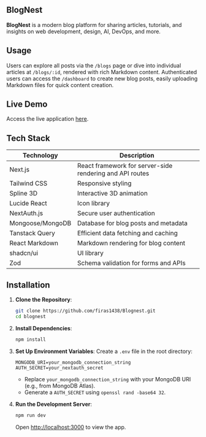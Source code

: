 ## BlogNest

**BlogNest** is a modern blog platform for sharing articles, tutorials, and insights on web development, design, AI, DevOps, and more.

## Usage
Users can explore all posts via the `/blogs` page or dive into individual articles at `/blogs/:id`, rendered with rich Markdown content. Authenticated users can access the `/dashboard` to create new blog posts, easily uploading Markdown files for quick content creation.

## Live Demo
Access the live application [here](https://theblognest.vercel.app).

## Tech Stack

| Technology         | Description                                    |
|--------------------|------------------------------------------------|
| Next.js            | React framework for server-side rendering and API routes |
| Tailwind CSS       | Responsive styling                            |
| Spline 3D          | Interactive 3D animation                      |
| Lucide React       | Icon library                                  |
| NextAuth.js        | Secure user authentication                    |
| Mongoose/MongoDB   | Database for blog posts and metadata          |
| Tanstack Query     | Efficient data fetching and caching           |
| React Markdown     | Markdown rendering for blog content           |
| shadcn/ui          | UI library                                    |
| Zod                | Schema validation for forms and APIs          |

## Installation

1. **Clone the Repository**:
   ```bash
   git clone https://github.com/firas1438/Blognest.git
   cd blognest
   ```

2. **Install Dependencies**:
   ```bash
   npm install
   ```

3. **Set Up Environment Variables**:
   Create a `.env` file in the root directory:
   ```env
   MONGODB_URI=your_mongodb_connection_string
   AUTH_SECRET=your_nextauth_secret
   ```
   - Replace `your_mongodb_connection_string` with your MongoDB URI (e.g., from MongoDB Atlas).
   - Generate a `AUTH_SECRET` using `openssl rand -base64 32`.

4. **Run the Development Server**:
   ```bash
   npm run dev
   ```
   Open [http://localhost:3000](http://localhost:3000) to view the app.

